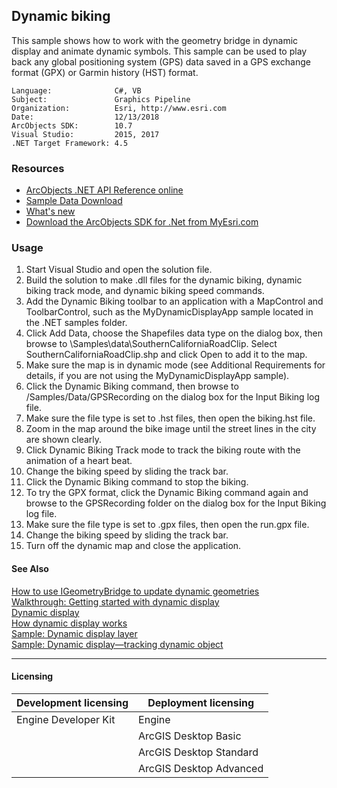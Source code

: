 ## Dynamic biking

  <div xmlns="http://www.w3.org/1999/xhtml">This sample shows how to work with the geometry bridge in dynamic display and animate dynamic symbols. This sample can be used to play back any global positioning system (GPS) data saved in a GPS exchange format (GPX) or Garmin history (HST) format. </div>  


<!-- TODO: Fill this section below with metadata about this sample-->
```
Language:              C#, VB
Subject:               Graphics Pipeline
Organization:          Esri, http://www.esri.com
Date:                  12/13/2018
ArcObjects SDK:        10.7
Visual Studio:         2015, 2017
.NET Target Framework: 4.5
```

### Resources

* [ArcObjects .NET API Reference online](http://desktop.arcgis.com/en/arcobjects/latest/net/webframe.htm)  
* [Sample Data Download](../../releases)  
* [What's new](http://desktop.arcgis.com/en/arcobjects/latest/net/webframe.htm#91cabc68-2271-400a-8ff9-c7fb25108546.htm)  
* [Download the ArcObjects SDK for .Net from MyEsri.com](https://my.esri.com/)  

### Usage
1. Start Visual Studio and open the solution file.  
1. Build the solution to make .dll files for the dynamic biking, dynamic biking track mode, and dynamic biking speed commands.   
1. Add the Dynamic Biking toolbar to an application with a MapControl and ToolbarControl, such as the MyDynamicDisplayApp sample located in the .NET samples folder.  
1. Click Add Data, choose the Shapefiles data type on the dialog box, then browse to <your ArcGIS developer kit install location >\Samples\data\SouthernCaliforniaRoadClip. Select SouthernCaliforniaRoadClip.shp and click Open to add it to the map.  
1. Make sure the map is in dynamic mode (see Additional Requirements for details, if you are not using the MyDynamicDisplayApp sample).  
1. Click the Dynamic Biking command, then browse to <your ArcGIS developer kit install location>/Samples/Data/GPSRecording on the dialog box for the Input Biking log file.  
1. Make sure the file type is set to .hst files, then open the biking.hst file.  
1. Zoom in the map around the bike image until the street lines in the city are shown clearly.  
1. Click Dynamic Biking Track mode to track the biking route with the animation of a heart beat.  
1. Change the biking speed by sliding the track bar.  
1. Click the Dynamic Biking command to stop the biking.   
1. To try the GPX format, click the Dynamic Biking command again and browse to the GPSRecording folder on the dialog box for the Input Biking log file.  
1. Make sure the file type is set to .gpx files, then open the run.gpx file.  
1. Change the biking speed by sliding the track bar.  
1. Turn off the dynamic map and close the application.  







#### See Also  
[How to use IGeometryBridge to update dynamic geometries](http://desktop.arcgis.com/search/?q=How%20to%20use%20IGeometryBridge%20to%20update%20dynamic%20geometries&p=0&language=en&product=arcobjects-sdk-dotnet&version=&n=15&collection=help)  
[Walkthrough: Getting started with dynamic display](http://desktop.arcgis.com/search/?q=Walkthrough%3A%20Getting%20started%20with%20dynamic%20display&p=0&language=en&product=arcobjects-sdk-dotnet&version=&n=15&collection=help)  
[Dynamic display](http://desktop.arcgis.com/search/?q=Dynamic%20display&p=0&language=en&product=arcobjects-sdk-dotnet&version=&n=15&collection=help)  
[How dynamic display works](http://desktop.arcgis.com/search/?q=How%20dynamic%20display%20works&p=0&language=en&product=arcobjects-sdk-dotnet&version=&n=15&collection=help)  
[Sample: Dynamic display layer](../../../Net/GraphicsPipeline/MyDynamicLayer)  
[Sample: Dynamic display—tracking dynamic object](../../../Net/GraphicsPipeline/DynamicObjectTracking)  


---------------------------------

#### Licensing  
| Development licensing | Deployment licensing | 
| ------------- | ------------- | 
| Engine Developer Kit | Engine |  
|  | ArcGIS Desktop Basic |  
|  | ArcGIS Desktop Standard |  
|  | ArcGIS Desktop Advanced |  


